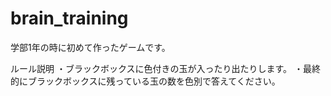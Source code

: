 # brain_training

学部1年の時に初めて作ったゲームです。

ルール説明
・ブラックボックスに色付きの玉が入ったり出たりします。
・最終的にブラックボックスに残っている玉の数を色別で答えてください。
